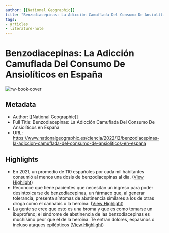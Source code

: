 ```yaml
---
author: [[National Geographic]]
title: "Benzodiacepinas: La Adicción Camuflada Del Consumo De Ansiolíticos en España"
tags: 
- articles
- literature-note
---
```

# Benzodiacepinas: La Adicción Camuflada Del Consumo De Ansiolíticos en España

![rw-book-cover](https://static.nationalgeographic.es/files/styles/image_3200/public/benzos2.jpg?w=400&h=400&q=75)

## Metadata
- Author: [[National Geographic]]
- Full Title: Benzodiacepinas: La Adicción Camuflada Del Consumo De Ansiolíticos en España
- URL: https://www.nationalgeographic.es/ciencia/2022/12/benzodiacepinas-la-adiccion-camuflada-del-consumo-de-ansioliticos-en-espana

## Highlights
- En 2021, un promedio de 110 españoles por cada mil habitantes consumió al menos una dosis de benzodiacepinas al día. ([View Highlight](https://read.readwise.io/read/01gqzmwpm24r9f7fc915a8nhb3))
- Reconoce que tiene pacientes que necesitan un ingreso para poder desintoxicarse de benzodiacepinas, un fármaco que, al generar tolerancia, presenta síntomas de abstinencia similares a los de otras droga como el cannabis o la heroína: ([View Highlight](https://read.readwise.io/read/01gqzn45mc27zke0hs4m1br2mc))
- La gente se cree que esto es una broma y que es como tomarse un ibuprofeno; el síndrome de abstinencia de las benzodiacepinas es muchísimo peor que el de la heroína. Te entran dolores, espasmos o incluso ataques epilépticos ([View Highlight](https://read.readwise.io/read/01gqzn8zpjkkhwte1qvf9m1gby))
